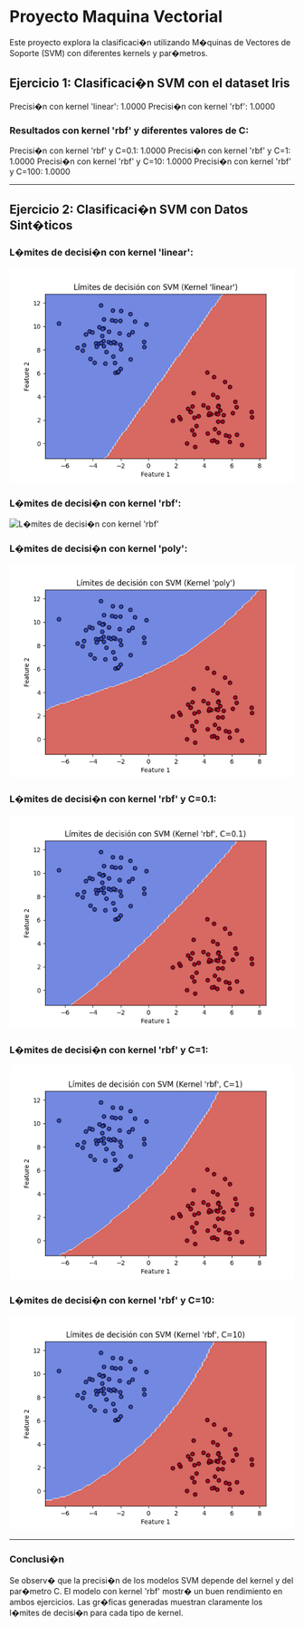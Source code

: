 # Proyecto Maquina Vectorial
Este proyecto explora la clasificaci�n utilizando M�quinas de Vectores de Soporte (SVM) con diferentes kernels y par�metros.

## Ejercicio 1: Clasificaci�n SVM con el dataset Iris
Precisi�n con kernel 'linear': 1.0000
Precisi�n con kernel 'rbf': 1.0000
### Resultados con kernel 'rbf' y diferentes valores de C:
Precisi�n con kernel 'rbf' y C=0.1: 1.0000
Precisi�n con kernel 'rbf' y C=1: 1.0000
Precisi�n con kernel 'rbf' y C=10: 1.0000
Precisi�n con kernel 'rbf' y C=100: 1.0000

---
## Ejercicio 2: Clasificaci�n SVM con Datos Sint�ticos
### L�mites de decisi�n con kernel 'linear':
![L�mites de decisi�n con kernel 'linear'](limites_lineal.png)
### L�mites de decisi�n con kernel 'rbf':
![L�mites de decisi�n con kernel 'rbf'](Malimites_rbf.png)
### L�mites de decisi�n con kernel 'poly':
![L�mites de decisi�n con kernel 'poly'](limites_poly.png)
### L�mites de decisi�n con kernel 'rbf' y C=0.1:
![L�mites de decisi�n con kernel 'rbf' y C=0.1](limites_rbf_C0.1.png)
### L�mites de decisi�n con kernel 'rbf' y C=1:
![L�mites de decisi�n con kernel 'rbf' y C=1](limites_rbf_C1.png)
### L�mites de decisi�n con kernel 'rbf' y C=10:
![L�mites de decisi�n con kernel 'rbf' y C=10](limites_rbf_C10.png)

---
### Conclusi�n
Se observ� que la precisi�n de los modelos SVM depende del kernel y del par�metro C. El modelo con kernel 'rbf' mostr� un buen rendimiento en ambos ejercicios. Las gr�ficas generadas muestran claramente los l�mites de decisi�n para cada tipo de kernel.
